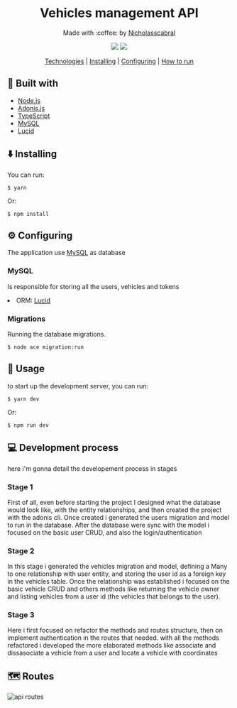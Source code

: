 <h1 align="center">
  Vehicles management API 
 </h1>
 
 <p align="center">
   Made with :coffee: by <a href="https://www.linkedin.com/in/nicholas-cabral-dos-anjos-13b3981a7/" target="_blank"> Nicholasscabral </a> 
 </p>
 
 <p align="center">
   <img src="https://img.shields.io/github/languages/top/nicholasscabral/vehicles-api">  
   <img src="https://img.shields.io/github/repo-size/nicholasscabral/vehicles-api"> 
 </p>
 
 <div align="center">
  
  [Technologies](#construction_worker-built-with) | 
  [Installing](#arrow_down-installing) |
  [Configuring](#gear-configuring) | 
  [How to run](#triangular_flag_on_post-usage) 
 </div>
 
 ## :construction_worker: Built with
 <ul>
    <li><a href="https://nodejs.org/en/">Node.js</a></li>
    <li><a href="https://adonisjs.com/">Adonis.js</a></li>
    <li><a href="https://www.typescriptlang.org/">TypeScript</a></li>
    <li><a href="https://www.mysql.com/">MySQL</a></li>
    <li><a href="https://github.com/adonisjs/lucid">Lucid</a></li>
 </ul>

## :arrow_down: Installing

 <p>You can run:</p>

```
$ yarn
```

 <p>Or:</p>

```
$ npm install
```

## :gear: Configuring

 <p>The application use <a href="https://www.sqlite.org/index.html">MySQL</a> as database</p>
 
 ### MySQL
 <p>Is responsible for storing all the users, vehicles and tokens</p>
 <li>ORM: <a href="https://github.com/adonisjs/lucid">Lucid</a></li>

### Migrations

 <p>Running the database migrations.</p>

```
$ node ace migration:run
```

## :triangular_flag_on_post: Usage

 <p>to start up the development server, you can run:</p>

```
$ yarn dev
```

 <p>Or:</p>

```
$ npm run dev
```

## :computer: Development process
<p>here i'm gonna detail the developement process in stages </p>

### Stage 1
<p> First of all, even before starting the project I designed what the database would look like, with the entity relationships, and then created the project with the adonis cli. Once created i generated the users migration and model to run in the database. After the database were sync with the model i focused on the basic user CRUD, and also the login/authentication
</p>

### Stage 2
<p> In this stage i generated the vehicles migration and model, defining a Many to one relationship with user entity, and storing the user id as a foreign key in the vehicles table. Once the relationship was established i focused on the basic vehicle CRUD and others methods like returning the vehicle owner and listing vehicles from a user id (the vehicles that belongs to the user).
</p>

### Stage 3
<p> Here i first focused on refactor the methods and routes structure, then on implement authentication in the routes that needed. with all the methods refactored i developed the more elaborated methods like associate and dissasociate a vehicle from a user and locate a vehicle with coordinates
</p>

## :world_map: Routes
![api routes](https://github.com/nicholasscabral/corpvs-api/blob/master/public/api_routes.png)
